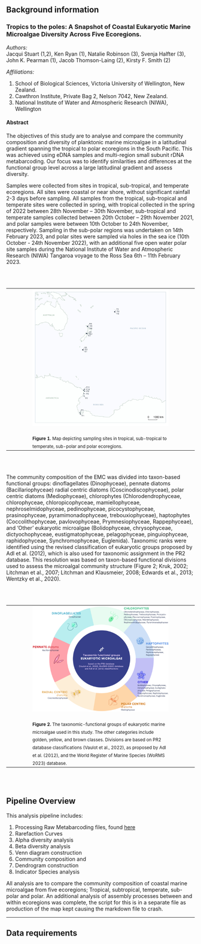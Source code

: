## Background information 
  
### Tropics to the poles: A Snapshot of Coastal Eukaryotic Marine Microalgae Diversity Across Five Ecoregions.  
_Authors:_  
Jacqui Stuart (1,2), Ken Ryan (1), Natalie Robinson (3), Svenja Halfter (3), John K. Pearman (1), 
Jacob Thomson-Laing (2), Kirsty F. Smith (2)

_Affiliations:_   
1.  School of Biological Sciences, Victoria University of Wellington, New Zealand.  
2.	Cawthron Institute, Private Bag 2, Nelson 7042, New Zealand.  
3.	National Institute of Water and Atmospheric Research (NIWA),  Wellington

  
#### Abstract
The objectives of this study are to analyse and compare the community composition and diversity of planktonic marine microalgae in a latitudinal gradient spanning the tropical to polar ecoregions in the South Pacific. This was achieved using eDNA samples and multi-region small subunit rDNA metabarcoding. Our focus was to identify similarities and differences at the functional group level across a large latitudinal gradient and assess diversity.

Samples were collected from sites in tropical, sub-tropical, and temperate ecoregions. All sites were coastal or near shore, without significant rainfall 2-3 days before sampling. All samples from the tropical, sub-tropical and temperate sites were collected in spring, with tropical collected in the spring of 2022 between 28th November – 30th November, sub-tropical and temperate samples collected between 20th October – 29th November 2021, and polar samples were between 10th October to 24th November, respectively. Sampling in the sub-polar regions was undertaken on 14th February 2023, and polar sites were sampled via holes in the sea ice (10th October - 24th November 2022), with an additional five open water polar site samples during the National Institute of Water and Atmospheric Research (NIWA) Tangaroa voyage to the Ross Sea  6th – 11th February 2023.

<br></br> 

  <table align="center" border="0">
  <tr>
    <td width="10%"></td>
    <td width="60%">
      <img src="images/figure2.jpg"/>
      <br></br>
      <sub>
        <strong>Figure 1.</strong> Map depicting sampling sites in tropical, sub-tropical to temperate, sub-polar and polar ecoregions.
      </sub>
    </td>
    <td width="10%"></td>
  </tr>
</table>

<br></br> 

The community composition of the EMC was divided into taxon-based functional groups: dinoflagellates (Dinophyceae), pennate diatoms (Bacillariophyceae) radial centric diatoms (Coscinodiscophyceae), polar centric diatoms (Mediophyceae), chlorophytes (Chlorodendrophyceae, chlorophyceae, chloropicophyceae, mamiellophyceae, nephroselmidophyceae, pedinophyceae, picocystophyceae, prasinophyceae, pyramimonadophyceae, trebouxiophyceae), haptophytes (Coccolithophyceae, pavlovophyceae, Prymnesiophyceae, Rappephyceae), and ‘Other’ eukaryotic microalgae (Bolidophyceae, chrysophyceae,  dictyochophyceae, eustigmatophyceae, pelagophyceae, pinguiophyceae, raphidophyceae, Synchromophyceae, Euglenida). Taxonomic ranks were identified using the revised classification of eukaryotic groups proposed by Adl et al. (2012), which is also used for taxonomic assignment in the PR2 database. This resolution was based on taxon-based functional divisions used to assess the microalgal community structure (Figure 2; Kruk, 2002; Litchman et al., 2007; Litchman and Klausmeier, 2008; Edwards et al., 2013; Wentzky et al., 2020).  

<br></br> 

  <table align="center" border="0">
  <tr>
    <td width="10%"></td>
    <td width="60%">
      <img src="images/figure1.jpg"/>
      <br></br>
      <sub>
        <strong>Figure 2.</strong> The taxonomic-functional groups of eukaryotic marine microalgae used in this study. The other categories include golden, yellow, and brown classes. Divisions are based on PR2 database classifications (Vaulot et al., 2022), as proposed by Adl et al. (2012), and the World Register of Marine Species (WoRMS 2023) database.
      </sub>
    </td>
    <td width="10%"></td>
  </tr>
</table>

<br></br> 
## Pipeline Overview

This analysis pipeline includes:   
1. Processing Raw Metabarcoding files, found [here](Step1_PhD_Chp3_ProcessingMetabarcodingData.R)
2. Rarefaction Curves  
3. Alpha diversity analysis  
4. Beta diversity analysis  
5. Venn diagram construction  
6. Community composition and  
7. Dendrogram construction
8. Indicator Species analysis 

All analysis are to compare the community composition of coastal marine microalgae from five ecoregions; Tropical, subtropical, temperate, sub-polar and polar. An additional analysis of assembly processes between and within ecoregions was complete, the script for this is in a separate file as production of the map kept causing the markdown file to crash.
  
***

## Data requirements


  
